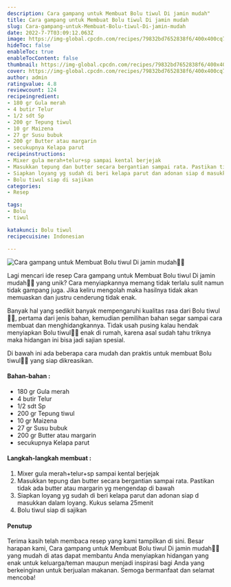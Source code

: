```yaml
---
description: Cara gampang untuk Membuat Bolu tiwul Di jamin mudah"
title: Cara gampang untuk Membuat Bolu tiwul Di jamin mudah
slug: Cara-gampang-untuk-Membuat-Bolu-tiwul-Di-jamin-mudah
date: 2022-7-7T03:09:12.063Z
image: https://img-global.cpcdn.com/recipes/79832bd7652838f6/400x400cq70/photo.jpg
hideToc: false
enableToc: true
enableTocContent: false
thumbnail: https://img-global.cpcdn.com/recipes/79832bd7652838f6/400x400cq70/photo.jpg
cover: https://img-global.cpcdn.com/recipes/79832bd7652838f6/400x400cq70/photo.jpg
author: admin
ratingvalue: 4.8
reviewcount: 124
recipeingredient:
- 180 gr Gula merah
- 4 butir Telur
- 1/2 sdt Sp
- 200 gr Tepung tiwul
- 10 gr Maizena
- 27 gr Susu bubuk
- 200 gr Butter atau margarin
- secukupnya Kelapa parut
recipeinstructions:
- Mixer gula merah+telur+sp sampai kental berjejak
- Masukkan tepung dan butter secara bergantian sampai rata. Pastikan tidak ada butter atau margarin yg mengendap di bawah
- Siapkan loyang yg sudah di beri kelapa parut dan adonan siap d masukkan dalam loyang. Kukus selama 25menit
- Bolu tiwul siap di sajikan
categories:
- Resep

tags:
- Bolu
- tiwul

katakunci: Bolu tiwul
recipecuisine: Indonesian

---
```


![Cara gampang untuk Membuat Bolu tiwul Di jamin mudah👩‍🍳](https://img-global.cpcdn.com/recipes/79832bd7652838f6/400x400cq70/photo.jpg)

Lagi mencari ide resep Cara gampang untuk Membuat Bolu tiwul Di jamin mudah👩‍🍳 yang unik? Cara menyiapkannya memang tidak terlalu sulit namun tidak gampang juga. Jika keliru mengolah maka hasilnya tidak akan memuaskan dan justru cenderung tidak enak.

Banyak hal yang sedikit banyak mempengaruhi kualitas rasa dari Bolu tiwul👩‍🍳, pertama dari jenis bahan, kemudian pemilihan bahan segar sampai cara membuat dan menghidangkannya. Tidak usah pusing kalau hendak menyiapkan Bolu tiwul👩‍🍳 enak di rumah, karena asal sudah tahu triknya maka hidangan ini bisa jadi sajian spesial.

Di bawah ini ada beberapa cara mudah dan praktis untuk membuat Bolu tiwul👩‍🍳 yang siap dikreasikan.

<!--inarticleads1-->

#### Bahan-bahan :

- 180 gr Gula merah
- 4 butir Telur
- 1/2 sdt Sp
- 200 gr Tepung tiwul
- 10 gr Maizena
- 27 gr Susu bubuk
- 200 gr Butter atau margarin
- secukupnya Kelapa parut

<!--inarticleads2-->

#### Langkah-langkah membuat :

1. Mixer gula merah+telur+sp sampai kental berjejak
1. Masukkan tepung dan butter secara bergantian sampai rata. Pastikan tidak ada butter atau margarin yg mengendap di bawah
1. Siapkan loyang yg sudah di beri kelapa parut dan adonan siap d masukkan dalam loyang. Kukus selama 25menit
1. Bolu tiwul siap di sajikan

#### Penutup

Terima kasih telah membaca resep yang kami tampilkan di sini. Besar harapan kami, Cara gampang untuk Membuat Bolu tiwul Di jamin mudah👩‍🍳 yang mudah di atas dapat membantu Anda menyiapkan hidangan yang enak untuk keluarga/teman maupun menjadi inspirasi bagi Anda yang berkeinginan untuk berjualan makanan. Semoga bermanfaat dan selamat mencoba!
